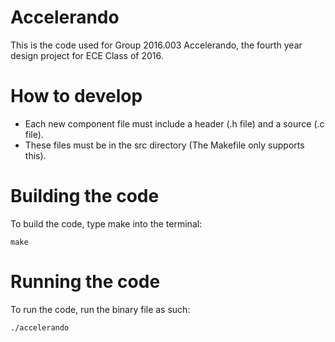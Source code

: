 # Accelerando

This is the code used for Group 2016.003 Accelerando, the fourth year design project for ECE Class of 2016.

# How to develop

- Each new component file must include a header (.h file) and a source (.c file).
- These files must be in the src directory (The Makefile only supports this).

# Building the code

To build the code, type make into the terminal:
```
make
```

# Running the code

To run the code, run the binary file as such:
```
./accelerando
```

